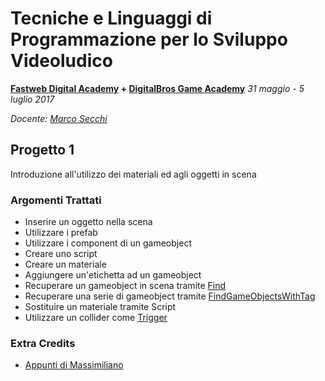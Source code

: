 # Tecniche e Linguaggi di Programmazione per lo Sviluppo Videoludico

**[Fastweb Digital Academy](https://www.fastwebdigital.academy/) + [DigitalBros Game Academy](http://www.dbgameacademy.it/)**
*31 maggio - 5 luglio 2017*

*Docente: [Marco Secchi](http://marcosecchi.it)*

## Progetto 1

Introduzione all'utilizzo dei materiali ed agli oggetti in scena

### Argomenti Trattati

* Inserire un oggetto nella scena
* Utilizzare i prefab
* Utilizzare i component di un gameobject
* Creare uno script
* Creare un materiale
* Aggiungere un'etichetta ad un gameobject
* Recuperare un gameobject in scena tramite [Find](https://docs.unity3d.com/ScriptReference/GameObject.Find.html)
* Recuperare una serie di gameobject tramite [FindGameObjectsWithTag](https://docs.unity3d.com/ScriptReference/GameObject.FindGameObjectsWithTag.html)
* Sostituire un materiale tramite Script
* Utilizzare un collider come [Trigger](https://unity3d.com/learn/tutorials/topics/physics/colliders-triggers)

### Extra Credits

* [Appunti di Massimiliano](https://docs.google.com/document/d/1Dfp_cE--DbP4nQ2VeYk2Q8690AFVJy3PxAj6lMyX2OI/edit)
